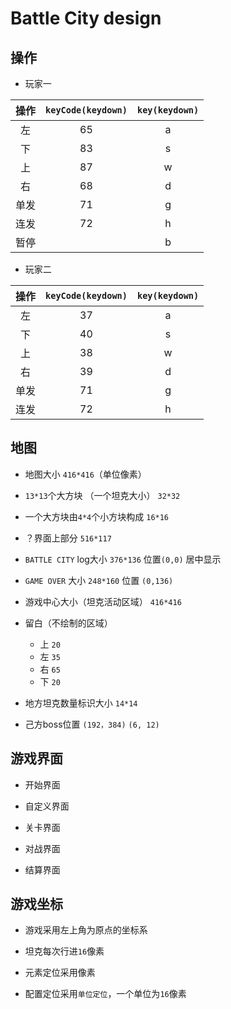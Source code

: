 # Battle City design

## 操作

- 玩家一

| 操作  | `keyCode(keydown)` | `key(keydown)` |
| :---: | :----------------: | :------------: |
|  左   |         65         |       a        |
|  下   |         83         |       s        |
|  上   |         87         |       w        |
|  右   |         68         |       d        |
| 单发  |         71         |       g        |
| 连发  |         72         |       h        |
| 暂停  |                    |       b        |

- 玩家二
  
| 操作  | `keyCode(keydown)` | `key(keydown)` |
| :---: | :----------------: | :------------: |
|  左   |         37         |       a        |
|  下   |         40         |       s        |
|  上   |         38         |       w        |
|  右   |         39         |       d        |
| 单发  |         71         |       g        |
| 连发  |         72         |       h        |

## 地图

- 地图大小  `416*416`（单位像素）

- `13*13`个大方块 （一个坦克大小） `32*32`

- 一个大方块由`4*4`个小方块构成 `16*16`

- ？界面上部分 `516*117`

- `BATTLE CITY` log大小 `376*136`  位置`(0,0)` 居中显示

- `GAME OVER` 大小 `248*160`  位置 `(0,136)`

- 游戏中心大小（坦克活动区域） `416*416`

- 留白（不绘制的区域）
  - 上  `20`
  - 左  `35`
  - 右  `65`
  - 下  `20`

- 地方坦克数量标识大小 `14*14`

- 己方boss位置  `(192，384)` `(6, 12)`

## 游戏界面

- 开始界面

- 自定义界面

- 关卡界面

- 对战界面

- 结算界面

## 游戏坐标

- 游戏采用左上角为原点的坐标系

- 坦克每次行进`16`像素

- 元素定位采用像素

- 配置定位采用`单位定位`，一个单位为`16`像素
